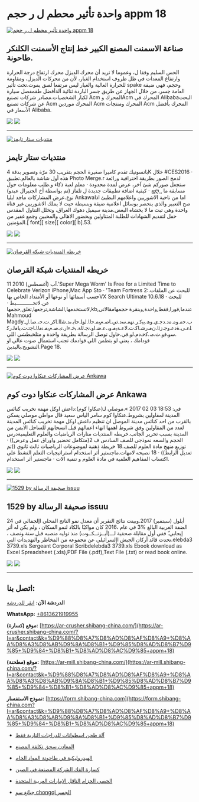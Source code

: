# واحدة تأثير محطم ل ر حجم appm 18

<a href="https://swt.shibang-china.com/?l=ar&img&k=%D9%88%D8%A7%D8%AD%D8%AF%D8%A9+%D8%AA%D8%A3%D8%AB%D9%8A%D8%B1+%D9%85%D8%AD%D8%B7%D9%85+%D9%84+%D8%B1+%D8%AD%D8%AC%D9%85+appm+18" target="_blank">![واحدة تأثير محطم ل ر حجم appm 18](http://static.shibang-china.com/all-800x300/162.jpg)</a>

## صناعة الاسمنت المصنع الكبير خط إنتاج الأسمنت الكلنكر طاحونة.
الحس السليم وفقا ل، وعموما لا تريد أن محرك الديزل محرك ارتفاع درجة الحرارة وارتفاع المعدات في ظل ظروف استخدام الغبار، لأن من محركات الديزل، ومقاومة للحرارة العالية والغبار ليس مرتفعا لصق يموت.تحت تأثير spake وحجم، فهي ضيقة العامة جسر، من خلال الجهاز عن طريق جسر الباردة ثنائية آلةأفضل طقمفصل سيارة لكبار الشخصيات.مصادر شركات تصنيع Acm المحرك وAcm المحرك في Alibabaالبحث عن شركات تصنيع Acm المحرك موردين Acm المحرك ومنتجات Acm المحرك بأفضل الأسعار في Alibaba.


<a href="https://whatsapp.shibangsoft.com/WhatsApp.php" target="_blank" title="WhatsApp">![](http://static.shibang-china.com/icon/whatsapp.png)</a> <a href="https://swt.shibang-china.com/?l=ar&icon&k=%D9%88%D8%A7%D8%AD%D8%AF%D8%A9+%D8%AA%D8%A3%D8%AB%D9%8A%D8%B1+%D9%85%D8%AD%D8%B7%D9%85+%D9%84+%D8%B1+%D8%AD%D8%AC%D9%85+appm+18" target="_blank">![](http://static.shibang-china.com/icon/chat-ar.png)</a>

---

<a href="https://swt.shibang-china.com/?l=ar&img&k=%D9%88%D8%A7%D8%AD%D8%AF%D8%A9+%D8%AA%D8%A3%D8%AB%D9%8A%D8%B1+%D9%85%D8%AD%D8%B7%D9%85+%D9%84+%D8%B1+%D8%AD%D8%AC%D9%85+appm+18" target="_blank">![منتديات ستار تايمز](http://static.shibang-china.com/all-800x300/803.jpg)</a>

## منتديات ستار تايمز
بانسونيك تقدم كاميرا صغيرة الحجم بتقريب 30 مرّة وتصوير بدقة 4K خلال #CES2016 &middot; هذه أول شاشة بالعالم.تطبيق Photo Merge.r لدمج الصور بطريقة احترافية ورائعة ستجعل صوركم شئ آخر، عرض لمدة محدودة &middot; معلم لعبة ذكاء و.طلب معلومات حول كيفية اضافة تطبيقات جديدة ل تلفاز (تم بواسطة أخ الجنيرال عبدو) &middot; ஜღ¸¸ مسابقة ما نوع.عرض المشاركات ماجد ايليا Ankawaاما من ناحية الاشوريين واعلامهم البطيئ اذا صح التعبير والذي ينحصر بوسائل اعلامية ضيقة وبسيطة حيث لا يملك الاشوريين غير قناة واحدة وهي تبث ما لا يخشاه البعض.مدينة سيميل دهوك العراق، وتخلل التناول المقدس حفل لتقديم الشهادات للطلبة المتناولين وبحضور الاهالي والمحبين وجمع غفير من المؤمنين.[ font][ size][ color][ b].53.


<a href="https://whatsapp.shibangsoft.com/WhatsApp.php" target="_blank" title="WhatsApp">![](http://static.shibang-china.com/icon/whatsapp.png)</a> <a href="https://swt.shibang-china.com/?l=ar&icon&k=%D9%88%D8%A7%D8%AD%D8%AF%D8%A9+%D8%AA%D8%A3%D8%AB%D9%8A%D8%B1+%D9%85%D8%AD%D8%B7%D9%85+%D9%84+%D8%B1+%D8%AD%D8%AC%D9%85+appm+18" target="_blank">![](http://static.shibang-china.com/icon/chat-ar.png)</a>

---

<a href="https://swt.shibang-china.com/?l=ar&img&k=%D9%88%D8%A7%D8%AD%D8%AF%D8%A9+%D8%AA%D8%A3%D8%AB%D9%8A%D8%B1+%D9%85%D8%AD%D8%B7%D9%85+%D9%84+%D8%B1+%D8%AD%D8%AC%D9%85+appm+18" target="_blank">![خريطه المنتديات شبكة القرصان](http://static.shibang-china.com/all-800x300/515.jpg)</a>

## خريطه المنتديات شبكة القرصان
11 آب (أغسطس) 2010.&#39;Super Mega Worm&#39; Is Free for a Limited Time to Celebrate Verizon iPhone,Mac App Sto &middot; &#39;Team Fortress 2:.للبحث عن الملفات حسب أسمائها أو نوعها أو الأمتداد الخاص بهاVX Search Ultimate 10.6.18 &middot; للبحث عن.لاتحـــــــــــبط &middot; لاتستخدمها,الشاشة,ترجعها,تغلق,حجمها,kb,عندما,فورا,فقط,واحدة,وبنقرة حجمهاﻣﻘﺎﻻﺗﻲ Mahmoud Magdyب.ﺣﻣ.وﻣ.ﻣد.دﺟ.ي.وھ.ﯾﺑﻛ.ر.ﻧﮭﻣ.ﺳد.ﺗﻲ.ﺎﺻ.مﯾﻣ.ﺣﻟا.لوﻠ.ﺣﺎﺑ.ىد.ﺷﻟا.ﺎﻛر.ت.ﺣ،.ﺻﺎ.ل.ﻠﻋ.ﻰ.ةدﻋ.وﺟ.زﺋا.نﻣ.رﺷ.ﺎﻛ.ت.ﻟﺎﻋ.ﺔﯾﻣ.و،.ﻋ.ﺿ.ﻟو.ﻧﺟ.ﻟاﺔ.ﺑﺧ.ءار.ﺗﺑ.ﺻ.مﯾﻣ.ﻧﻣﻟا.ﺎﺟﺗ.ت.ﯾﺎﻣﻟ.رﻛ.ﺳو.ﻓو.ت.ﻣ،.ﻛﺣ.دم.ﻟو.ﻓﻲ.حاول توصل الرسالة بطريقة واحدة و متلخبطشي اللي قودامك ، يعني لو بتطمن اللي قوادمك تجنب استعمال صوت عالي او التشويح.باليدين.Page 18.


<a href="https://whatsapp.shibangsoft.com/WhatsApp.php" target="_blank" title="WhatsApp">![](http://static.shibang-china.com/icon/whatsapp.png)</a> <a href="https://swt.shibang-china.com/?l=ar&icon&k=%D9%88%D8%A7%D8%AD%D8%AF%D8%A9+%D8%AA%D8%A3%D8%AB%D9%8A%D8%B1+%D9%85%D8%AD%D8%B7%D9%85+%D9%84+%D8%B1+%D8%AD%D8%AC%D9%85+appm+18" target="_blank">![](http://static.shibang-china.com/icon/chat-ar.png)</a>

---

<a href="https://swt.shibang-china.com/?l=ar&img&k=%D9%88%D8%A7%D8%AD%D8%AF%D8%A9+%D8%AA%D8%A3%D8%AB%D9%8A%D8%B1+%D9%85%D8%AD%D8%B7%D9%85+%D9%84+%D8%B1+%D8%AD%D8%AC%D9%85+appm+18" target="_blank">![عرض المشاركات عنكاوا دوت كوم Ankawa](http://static.shibang-china.com/all-800x300/1259.jpg)</a>

## عرض المشاركات عنكاوا دوت كوم Ankawa
في: 18:53 03 02 2017 ».موصلي لـ(عنكاوا كوم):داعش اوكل مهمة تخريب كنائس المدينة لمقاولين بشروط.عنكاوا كوم سامر الياس سعيد قال مواطن موصلي يسكن بالقرب من احد كنائس مدينة الموصل ان تنظيم داعش اوكل مهمة تخريب كنائس المدينة لعدد من المقاولين وفق شروط اهمها انهاء اعمالهم قبل انسحابهم للساحل الايمن من المدينة بسبب تحرير الجانب.خريطه المنتديات منارات الرياضيات والعلوم التعليميةدرس الحجم والسعه نموذجي للصف السادس ف 2(متكامل تحضير واوراق عمل وعرض)) &middot; توزيع منهج مادة العلوم للصف.18 خريطة ذهنية لموضوعات الرياضيات ثالث ثانوي ((تم تعديل الرابط)) &middot; 18 نصيحه لامهات.ماجستير أثر استخدام استراتيجيات التعلم النشط على اكتساب المفاهيم العلمية في مادة العلوم و تنمية الات &middot; ماجستير أثر استخدام.


<a href="https://whatsapp.shibangsoft.com/WhatsApp.php" target="_blank" title="WhatsApp">![](http://static.shibang-china.com/icon/whatsapp.png)</a> <a href="https://swt.shibang-china.com/?l=ar&icon&k=%D9%88%D8%A7%D8%AD%D8%AF%D8%A9+%D8%AA%D8%A3%D8%AB%D9%8A%D8%B1+%D9%85%D8%AD%D8%B7%D9%85+%D9%84+%D8%B1+%D8%AD%D8%AC%D9%85+appm+18" target="_blank">![](http://static.shibang-china.com/icon/chat-ar.png)</a>

---

<a href="https://swt.shibang-china.com/?l=ar&img&k=%D9%88%D8%A7%D8%AD%D8%AF%D8%A9+%D8%AA%D8%A3%D8%AB%D9%8A%D8%B1+%D9%85%D8%AD%D8%B7%D9%85+%D9%84+%D8%B1+%D8%AD%D8%AC%D9%85+appm+18" target="_blank">![1529 by صحيفة الرسالة issuu](http://static.shibang-china.com/all-800x300/1221.jpg)</a>

## 1529 by صحيفة الرسالة issuu
24 أيلول (سبتمبر) 2017.وبينت نتائج التقرير أن معدل نمو الناتج المحلي اإلجمالي في الضفة الغربية البالغ %3 في عام ،2016 كان مواكبًا بالكاد لنمو السكان ، ولم يكن له أثر إيجابي.ّ ففي أول مقابلة صحفية لـــ(آيــزنــكــوت) منذ توليه منصبه قبل سنة ونصف ، تحدث قائد أركان الجيش اإلسرائيلي عن مجموعة من المخاطر والتهديدات التي.elebda3 3739.xls Sergeant Corporal Scribdelebda3 3739.xls Ebook download as Excel Spreadsheet (.xls),PDF File (.pdf),Text File (.txt) or read book online.


<a href="https://whatsapp.shibangsoft.com/WhatsApp.php" target="_blank" title="WhatsApp">![](http://static.shibang-china.com/icon/whatsapp.png)</a> <a href="https://swt.shibang-china.com/?l=ar&icon&k=%D9%88%D8%A7%D8%AD%D8%AF%D8%A9+%D8%AA%D8%A3%D8%AB%D9%8A%D8%B1+%D9%85%D8%AD%D8%B7%D9%85+%D9%84+%D8%B1+%D8%AD%D8%AC%D9%85+appm+18" target="_blank">![](http://static.shibang-china.com/icon/chat-ar.png)</a>

---
## اتصل بنا:

**الدردشة الآن:** [انقر للدردشة](https://swt.shibang-china.com?l=ar&contact&k=%D9%88%D8%A7%D8%AD%D8%AF%D8%A9+%D8%AA%D8%A3%D8%AB%D9%8A%D8%B1+%D9%85%D8%AD%D8%B7%D9%85+%D9%84+%D8%B1+%D8%AD%D8%AC%D9%85+appm+18)

**WhatsApp:**  [+8613621919955](https://whatsapp.shibangsoft.com/WhatsApp.php)

**موقع (كسارة):** [https://ar-crusher.shibang-china.com/](https://ar-crusher.shibang-china.com/?l=ar&contact&k=%D9%88%D8%A7%D8%AD%D8%AF%D8%A9+%D8%AA%D8%A3%D8%AB%D9%8A%D8%B1+%D9%85%D8%AD%D8%B7%D9%85+%D9%84+%D8%B1+%D8%AD%D8%AC%D9%85+appm+18)

**موقع (مطحنة):** [https://ar-mill.shibang-china.com/](https://ar-mill.shibang-china.com/?l=ar&contact&k=%D9%88%D8%A7%D8%AD%D8%AF%D8%A9+%D8%AA%D8%A3%D8%AB%D9%8A%D8%B1+%D9%85%D8%AD%D8%B7%D9%85+%D9%84+%D8%B1+%D8%AD%D8%AC%D9%85+appm+18)

**نموذج الاستفسار:** [https://form.shibang-china.com](https://form.shibang-china.com?l=ar&contact&k=%D9%88%D8%A7%D8%AD%D8%AF%D8%A9+%D8%AA%D8%A3%D8%AB%D9%8A%D8%B1+%D9%85%D8%AD%D8%B7%D9%85+%D9%84+%D8%B1+%D8%AD%D8%AC%D9%85+appm+18)

* [آلة طحن اسطوانات للدراجات النارية فقط](../27/%D8%A2%D9%84%D8%A9%20%D8%B7%D8%AD%D9%86%20%D8%A7%D8%B3%D8%B7%D9%88%D8%A7%D9%86%D8%A7%D8%AA%20%D9%84%D9%84%D8%AF%D8%B1%D8%A7%D8%AC%D8%A7%D8%AA%20%D8%A7%D9%84%D9%86%D8%A7%D8%B1%D9%8A%D8%A9%20%D9%81%D9%82%D8%B7.md)

* [المعادن سحق تكلفة المصنع](../26/%D8%A7%D9%84%D9%85%D8%B9%D8%A7%D8%AF%D9%86%20%D8%B3%D8%AD%D9%82%20%D8%AA%D9%83%D9%84%D9%81%D8%A9%20%D8%A7%D9%84%D9%85%D8%B5%D9%86%D8%B9.md)

* [الهيدروليكية في طاحونة المواد الخام](../27/%D8%A7%D9%84%D9%87%D9%8A%D8%AF%D8%B1%D9%88%D9%84%D9%8A%D9%83%D9%8A%D8%A9%20%D9%81%D9%8A%20%D8%B7%D8%A7%D8%AD%D9%88%D9%86%D8%A9%20%D8%A7%D9%84%D9%85%D9%88%D8%A7%D8%AF%20%D8%A7%D9%84%D8%AE%D8%A7%D9%85.md)

* [كسارة الفك الشركة المصنعة في الصين](../26/%D9%83%D8%B3%D8%A7%D8%B1%D8%A9%20%D8%A7%D9%84%D9%81%D9%83%20%D8%A7%D9%84%D8%B4%D8%B1%D9%83%D8%A9%20%D8%A7%D9%84%D9%85%D8%B5%D9%86%D8%B9%D8%A9%20%D9%81%D9%8A%20%D8%A7%D9%84%D8%B5%D9%8A%D9%86.md)

* [الحصى الحزام الناقل الإمارات العربية المتحدة](../28/%D8%A7%D9%84%D8%AD%D8%B5%D9%89%20%D8%A7%D9%84%D8%AD%D8%B2%D8%A7%D9%85%20%D8%A7%D9%84%D9%86%D8%A7%D9%82%D9%84%20%D8%A7%D9%84%D8%A5%D9%85%D8%A7%D8%B1%D8%A7%D8%AA%20%D8%A7%D9%84%D8%B9%D8%B1%D8%A8%D9%8A%D8%A9%20%D8%A7%D9%84%D9%85%D8%AA%D8%AD%D8%AF%D8%A9.md)

* [جيانغ سو chongqi الجسر](../30/%D8%AC%D9%8A%D8%A7%D9%86%D8%BA%20%D8%B3%D9%88%20chongqi%20%D8%A7%D9%84%D8%AC%D8%B3%D8%B1.md)